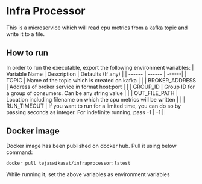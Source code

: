# Infra Processor 
This is a microservice which will read cpu metrics from a kafka topic and write it to a file.

## How to run
In order to run the executable, export the following environment variables:
| Variable Name | Description | Defaults (If any) |
| ------ | ------ | ------|
| TOPIC | Name of the topic which is created on kafka |  |
| BROKER_ADDRESS | Address of broker service in format host:port | |
| GROUP_ID | Group ID for a group of consumers. Can be any string value | |
| OUT_FILE_PATH | Location including filename on which the cpu metrics will be written | |
| RUN_TIMEOUT | If you want to run for a limited time, you can do so by passing seconds as integer. For indefinite running, pass -1 | -1 |

## Docker image
Docker image has been published on docker hub. Pull it using below command:
```
docker pull tejaswikasat/infraprocessor:latest
```
While running it, set the above variables as environment variables
